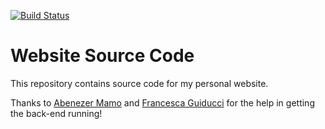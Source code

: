 [![Build Status](https://api.netlify.com/api/v1/badges/96db9a50-343e-4b3a-80b9-a834112f63e2/deploy-status)](https://app.netlify.com/sites/simonpcouch/deploys)

Website Source Code
================

This repository contains source code for my personal website.

Thanks to [Abenezer Mamo](https://www.linkedin.com/in/abmamo/) and [Francesca Guiducci](https://github.com/engfragui) for the help in getting the back-end running!